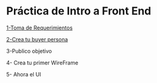 
# Práctica de Intro a Front End

[1-Toma de Requerimientos](https://github.com/ErickOrtiz0298/MissionFrontEndErickOrtiz/blob/main/01-Intro/1.-Requerimientos.doc)

[2-Crea tu buyer persona](https://github.com/ErickOrtiz0298/MissionFrontEndErickOrtiz/blob/main/01-Intro/2.-persona.pdf) 

3-Publico objetivo 

4- Crea tu primer WireFrame

5- Ahora el UI
